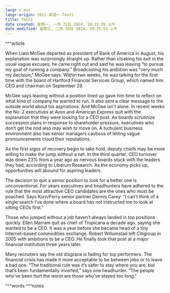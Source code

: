 ```yaml
---
langr : xxx
langr-origin: 2011-英语一-Text2
title: Text2
date created: 星期一, 一月 22日 2024, 10:15:39 上午
date modified: 星期三, 二月 28日 2024, 10:25:55 上午
---
```


^^^article

When Liam McGee departed as president of Bank of America in August, his explanation was surprisingly straight up. Rather than cloaking his exit in the usual vague excuses, he came right out and said he was leaving “to pursue my goal of running a company.” Broadcasting his ambition was “very much my decision,” McGee says. Within two weeks, he was talking for the first time with the board of Hartford Financial Services Group, which named him CEO and chairman on September 29.

McGee says leaving without a position lined up gave him time to reflect on what kind of company he wanted to run. It also sent a clear message to the outside world about his aspirations. And McGee isn’t alone. In recent weeks the No. 2 executives at Avon and American Express quit with the explanation that they were looking for a CEO post. As boards scrutinize succession plans in response to shareholder pressure, executives who don’t get the nod also may wish to move on. A turbulent business environment also has senior managers cautious of letting vague pronouncements cloud their reputations.

As the first signs of recovery begin to take hold, deputy chiefs may be more willing to make the jump without a net. In the third quarter, CEO turnover was down 23% from a year ago as nervous boards stuck with the leaders they had, according to Liberum Research. As the economy picks up, opportunities will abound for aspiring leaders.

The decision to quit a senior position to look for a better one is unconventional. For years executives and headhunters have adhered to the rule that the most attractive CEO candidates are the ones who must be poached. Says Korn/Ferry senior partner Dennis Carey: “I can’t think of a single search I’ve done where a board has not instructed me to look at sitting CEOs first.”

Those who jumped without a job haven’t always landed in top positions quickly. Ellen Marram quit as chief of Tropicana a decade ago, saying she wanted to be a CEO. It was a year before she became head of a tiny Internet-based commodities exchange. Robert Willumstad left Citigroup in 2005 with ambitions to be a CEO. He finally took that post at a major financial institution three years later.

Many recruiters say the old disgrace is fading for top performers. The financial crisis has made it more acceptable to be between jobs or to leave a bad one. “The traditional rule was it’s safer to stay where you are, but that’s been fundamentally inverted,” says one headhunter. “The people who’ve been hurt the worst are those who’ve stayed too long.”




^^^words
^^^notes
